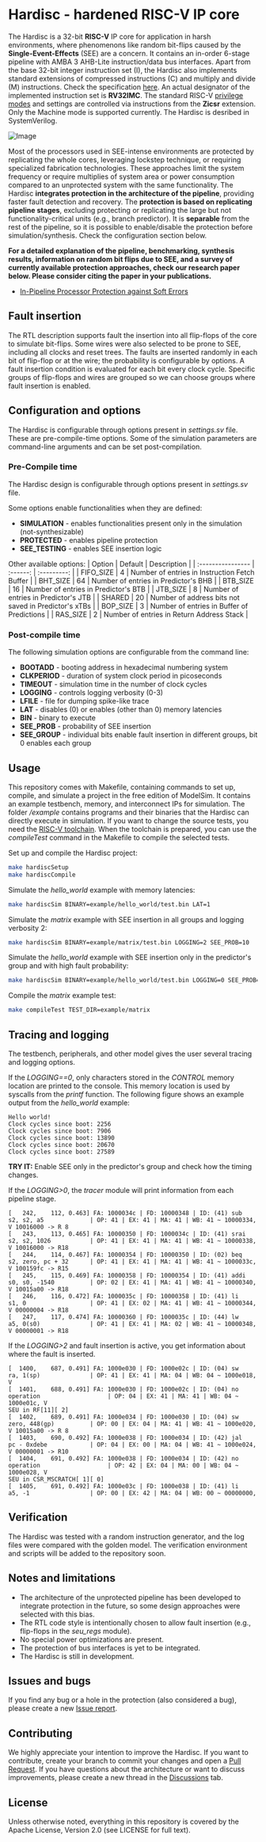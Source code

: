 # Hardisc - hardened RISC-V IP core
The Hardisc is a 32-bit **RISC-V** IP core for application in harsh environments, where phenomenons like random bit-flips caused by the **Single-Event-Effects** (SEE) are a concern. 
It contains an in-order 6-stage pipeline with AMBA 3 AHB-Lite instruction/data bus interfaces.
Apart from the base 32-bit integer instruction set (I), the Hardisc also implements standard extensions of compressed instructions (C) and multiply and divide (M) instructions. 
Check the specification [here](https://github.com/riscv/riscv-isa-manual/releases/download/Ratified-IMAFDQC/riscv-spec-20191213.pdf).
An actual designator of the implemented instruction set is **RV32IMC**. 
The standard RISC-V [privilege modes](https://github.com/riscv/riscv-isa-manual/releases/download/Priv-v1.12/riscv-privileged-20211203.pdf) and settings are controlled via instructions from the **Zicsr** extension. 
Only the Machine mode is supported currently. The Hardisc is desribed in SystemVerilog.

![Image](doc/unprotected_pipeline.png)

Most of the processors used in SEE-intense environments are protected by replicating the whole cores, leveraging lockstep technique, or requiring specialized fabrication technologies. 
These approaches limit the system frequency or require multiplies of system area or power consumption compared to an unprotected system with the same functionality. 
The Hardisc **integrates protection in the architecture of the pipeline**, providing faster fault detection and recovery. 
The **protection is based on replicating pipeline stages**, excluding protecting or replicating the large but not functionality-critical units (e.g., branch predictor).
It is **separable** from the rest of the pipeline, so it is possible to enable/disable the protection before simulation/synthesis. 
Check the configuration section below.

**For a detailed explanation of the pipeline, benchmarking, synthesis results, information on random bit flips due to SEE, and a survey of currently available protection approaches, check our research paper below. Please consider citing the paper in your publications.**

* [In-Pipeline Processor Protection against Soft Errors](https://www.mdpi.com/2287290)

## Fault insertion

The RTL description supports fault the insertion into all flip-flops of the core to simulate bit-flips. 
Some wires were also selected to be prone to SEE, including all clocks and reset trees. 
The faults are inserted randomly in each bit of flip-flop or at the wire; the probability is configurable by options. A fault insertion condition is evaluated for each bit every clock cycle. 
Specific groups of flip-flops and wires are grouped so we can choose groups where fault insertion is enabled.

## Configuration and options
The Hardisc is configurable through options present in *settings.sv* file. 
These are pre-compile-time options. 
Some of the simulation parameters are command-line arguments and can be set post-compilation.

### Pre-Compile time
The Hardisc design is configurable through options present in *settings.sv* file. 

Some options enable functionalities when they are defined:
* **SIMULATION** - enables functionalities present only in the simulation (not-synthesizable)
* **PROTECTED** - enables pipeline protection
* **SEE_TESTING** - enables SEE insertion logic

Other available options:
| Option            | Default  | Description |
| :---------------- | :------: | :---------: |
| FIFO_SIZE         |    4     | Number of entries in Instruction Fetch Buffer  |
| BHT_SIZE          |   64     | Number of entries in Predictor's BHB     |
| BTB_SIZE          |   16     | Number of entries in Predictor's BTB       |
| JTB_SIZE          |    8     | Number of entries in Predictor's JTB       |
| SHARED            |   20     | Number of address bits not saved in Predictor's xTBs       |
| BOP_SIZE          |    3     | Number of entries in Buffer of Predictions |
| RAS_SIZE          |    2     | Number of entries in Return Address Stack  |

### Post-compile time

The following simulation options are configurable from the command line:

* **BOOTADD** - booting address in hexadecimal numbering system
* **CLKPERIOD** - duration of system clock period in picoseconds
* **TIMEOUT** - simulation time in the number of clock cycles
* **LOGGING** - controls logging verbosity (0-3)
* **LFILE** - file for dumping spike-like trace
* **LAT** - disables (0) or enables (other than 0) memory latencies
* **BIN** - binary to execute
* **SEE_PROB** - probability of SEE insertion
* **SEE_GROUP** - individual bits enable fault insertion in different groups, bit 0 enables each group

## Usage
This repository comes with Makefile, containing commands to set up, compile, and simulate a project in the free edition of ModelSim.
It contains an example testbench, memory, and interconnect IPs for simulation.
The folder */example* contains programs and their binaries that the Hardisc can directly execute in simulation.
If you want to change the source tests, you need the [RISC-V toolchain](https://github.com/riscv-collab/riscv-gnu-toolchain). 
When the toolchain is prepared, you can use the *compileTest* command in the Makefile to compile the selected tests.

Set up and compile the Hardisc project:
```bash
make hardiscSetup
make hardiscCompile
```
Simulate the *hello_world* example with memory latencies:
```bash
make hardiscSim BINARY=example/hello_world/test.bin LAT=1
```
Simulate the *matrix* example with SEE insertion in all groups and logging verbosity 2:
```bash
make hardiscSim BINARY=example/matrix/test.bin LOGGING=2 SEE_PROB=10
```
Simulate the *hello_world* example with SEE insertion only in the predictor's group and with high fault probability:
```bash
make hardiscSim BINARY=example/hello_world/test.bin LOGGING=0 SEE_PROB=100 SEE_GROUP=4
```
Compile the *matrix* example test:
```bash
make compileTest TEST_DIR=example/matrix
```

## Tracing and logging
The testbench, peripherals, and other model gives the user several tracing and logging options.

If the *LOGGING==0*, only characters stored in the *CONTROL* memory location are printed to the console.
This memory location is used by syscalls from the *printf* function.
The following figure shows an example output from the *hello_world* example:
```
Hello world!
Clock cycles since boot: 2256
Clock cycles since boot: 7906
Clock cycles since boot: 13890
Clock cycles since boot: 20670
Clock cycles since boot: 27589
```
**TRY IT:** Enable SEE only in the predictor's group and check how the timing changes.

If the *LOGGING>0*, the *tracer* module will print information from each pipeline stage.
```
[   242,    112, 0.463] FA: 1000034c | FD: 10000348 | ID: (41) sub     s2, s2, a5             | OP: 41 | EX: 41 | MA: 41 | WB: 41 ~ 10000334, V 10016000 -> R 8
[   243,    113, 0.465] FA: 10000350 | FD: 1000034c | ID: (41) srai    s2, s2, 1026           | OP: 41 | EX: 41 | MA: 41 | WB: 41 ~ 10000338, V 10016000 -> R18
[   244,    114, 0.467] FA: 10000354 | FD: 10000350 | ID: (02) beq     s2, zero, pc + 32      | OP: 41 | EX: 41 | MA: 41 | WB: 41 ~ 1000033c, V 100159fc -> R15
[   245,    115, 0.469] FA: 10000358 | FD: 10000354 | ID: (41) addi    s0, s0, -1540          | OP: 02 | EX: 41 | MA: 41 | WB: 41 ~ 10000340, V 10015a00 -> R18
[   246,    116, 0.472] FA: 1000035c | FD: 10000358 | ID: (41) li      s1, 0                  | OP: 41 | EX: 02 | MA: 41 | WB: 41 ~ 10000344, V 00000004 -> R18
[   247,    117, 0.474] FA: 10000360 | FD: 1000035c | ID: (44) lw      a5, 0(s0)              | OP: 41 | EX: 41 | MA: 02 | WB: 41 ~ 10000348, V 00000001 -> R18
```
If the *LOGGING>2* and fault insertion is active, you get information about where the fault is inserted.

```
[  1400,    687, 0.491] FA: 1000e030 | FD: 1000e02c | ID: (04) sw      ra, 1(sp)              | OP: 41 | EX: 41 | MA: 04 | WB: 04 ~ 1000e018, V
[  1401,    688, 0.491] FA: 1000e030 | FD: 1000e02c | ID: (04) no operation                   | OP: 04 | EX: 41 | MA: 41 | WB: 04 ~ 1000e01c, V
SEU in RF[11][ 2]
[  1402,    689, 0.491] FA: 1000e034 | FD: 1000e030 | ID: (04) sw      zero, 448(gp)          | OP: 00 | EX: 04 | MA: 41 | WB: 41 ~ 1000e020, V 10015a00 -> R 8
[  1403,    690, 0.492] FA: 1000e038 | FD: 1000e034 | ID: (42) jal     pc - 0xdebe            | OP: 04 | EX: 00 | MA: 04 | WB: 41 ~ 1000e024, V 00000001 -> R10
[  1404,    691, 0.492] FA: 1000e038 | FD: 1000e034 | ID: (42) no operation                   | OP: 42 | EX: 04 | MA: 00 | WB: 04 ~ 1000e028, V
SEU in CSR_MSCRATCH[ 1][ 0]
[  1405,    691, 0.492] FA: 1000e03c | FD: 1000e038 | ID: (41) li      a5, -1                 | OP: 00 | EX: 42 | MA: 04 | WB: 00 ~ 00000000,  
```
## Verification
The Hardisc was tested with a random instruction generator, and the log files were compared with the golden model.
The verification environment and scripts will be added to the repository soon. 

## Notes and limitations
* The architecture of the unprotected pipeline has been developed to integrate protection in the future, so some design approaches were selected with this bias.
* The RTL code style is intentionally chosen to allow fault insertion (e.g., flip-flops in the *seu_regs* module).
* No special power optimizations are present.
* The protection of bus interfaces is yet to be integrated.
* The Hardisc is still in development.

## Issues and bugs
If you find any bug or a hole in the protection (also considered a bug), please create a new [Issue report](https://github.com/janomach/the-hardisc/issues).

## Contributing
We highly appreciate your intention to improve the Hardisc.
If you want to contribute, create your branch to commit your changes and open a [Pull Request](https://github.com/janomach/the-hardisc/pulls).
If you have questions about the architecture or want to discuss improvements, please create a new thread in the [Discussions](https://github.com/janomach/the-hardisc/discussions) tab.

## License
Unless otherwise noted, everything in this repository is covered by the Apache License, Version 2.0 (see LICENSE for full text).




